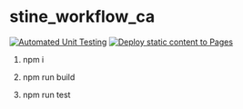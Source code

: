 # stine_workflow_ca

[![Automated Unit Testing](https://github.com/StineNygren/stine_workflow_ca/actions/workflows/unit-testing.yml/badge.svg?branch=workflow)](https://github.com/StineNygren/stine_workflow_ca/actions/workflows/unit-testing.yml)
[![Deploy static content to Pages](https://github.com/StineNygren/stine_workflow_ca/actions/workflows/static.yml/badge.svg?branch=workflow)](https://github.com/StineNygren/stine_workflow_ca/actions/workflows/static.yml)

1. npm i

2. npm run build

3. npm run test

